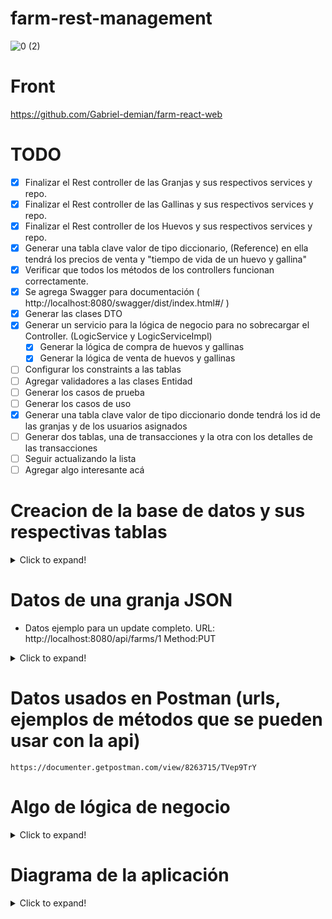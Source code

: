 # farm-rest-management
 
![0 (2)](https://user-images.githubusercontent.com/57782295/99152996-47f96f80-2684-11eb-9b39-844c60a01033.jpg)

# Front

https://github.com/Gabriel-demian/farm-react-web 

# TODO
- [x] Finalizar el Rest controller de las Granjas y sus respectivos services y repo. 
- [x] Finalizar el Rest controller de las Gallinas y sus respectivos services y repo.
- [x] Finalizar el Rest controller de los Huevos y sus respectivos services y repo.
- [x] Generar una tabla clave valor de tipo diccionario, (Reference) en ella tendrá los precios de venta y "tiempo de vida de un huevo y gallina"
- [x] Verificar que todos los métodos de los controllers funcionan correctamente. 
- [x] Se agrega Swagger para documentación ( http://localhost:8080/swagger/dist/index.html#/ )
- [x] Generar las clases DTO
- [x] Generar un servicio para la lógica de negocio para no sobrecargar el Controller. (LogicService y LogicServiceImpl)
     - [x] Generar la lógica de compra de huevos y gallinas
     - [x] Generar la lógica de venta de huevos y gallinas
- [ ] Configurar los constraints a las tablas
- [ ] Agregar validadores a las clases Entidad
- [ ] Generar los casos de prueba
- [ ] Generar los casos de uso
- [x] Generar una tabla clave valor de tipo diccionario donde tendrá los id de las granjas y de los usuarios asignados
- [ ] Generar dos tablas, una de transacciones y la otra con los detalles de las transacciones
- [ ] Seguir actualizando la lista
- [ ] Agregar algo interesante acá

# Creacion de la base de datos y sus respectivas tablas
<details>
  <summary>Click to expand!</summary>
 
 ```
   CREATE SCHEMA `farm-management` ;

   SET GLOBAL time_zone = '-3:00';

   CREATE TABLE `farm-management`.`farm` (
     `farm_id` INT NOT NULL AUTO_INCREMENT,
     `farm_name` VARCHAR(45) NOT NULL,
     `chicken_bought` INT NULL,
     `chicken_sold` INT NULL,
     `egg_bought` INT NULL,
     `egg_sold` INT NULL,
     `income` DOUBLE NULL,
     `expenses` DOUBLE NULL,
     PRIMARY KEY (`farm_id`),
     UNIQUE INDEX `farm_id_UNIQUE` (`farm_id` ASC) VISIBLE,
     UNIQUE INDEX `farm_name_UNIQUE` (`farm_name` ASC) VISIBLE);

   CREATE TABLE `farm-management`.`chicken` (
     `chicken_id` INT NOT NULL AUTO_INCREMENT,
     `farm_id` INT NOT NULL,
     `birth_date` DATE NULL,
     `expiration_date` DATE NULL,
     PRIMARY KEY (`chicken_id`));

   CREATE TABLE `farm-management`.`egg` (
     `egg_id` INT NOT NULL AUTO_INCREMENT,
     `farm_id` INT NOT NULL,
     `birth_date` DATE NULL,
     `expiration_date` DATE NULL,
     PRIMARY KEY (`egg_id`));

   CREATE TABLE `farm-management`.`reference` (
     `key` VARCHAR(45) NOT NULL,
     `value` VARCHAR(45) NULL);
     
     ---------------------------------------------------------
   ALTER TABLE `farm-management`.`egg` 
     ADD INDEX `farm_id_idx` (`farm_id` ASC) VISIBLE;
     ;
     ALTER TABLE `farm-management`.`egg` 
     ADD CONSTRAINT `farm_id`
       FOREIGN KEY (`farm_id`)
       REFERENCES `farm-management`.`farm` (`farm_id`)
       ON DELETE CASCADE
       ON UPDATE NO ACTION;
     
     
     
   ALTER TABLE `farm-management`.`chicken` 
     ADD INDEX `farm_id_idx` (`farm_id` ASC) VISIBLE;
     ;
     ALTER TABLE `farm-management`.`chicken` 
     ADD CONSTRAINT `farm_id`
       FOREIGN KEY (`farm_id`)
       REFERENCES `farm-management`.`farm` (`farm_id`)
       ON DELETE CASCADE
       ON UPDATE NO ACTION;

     
  ```
     
</details>

# Datos de una granja JSON

- Datos ejemplo para un update completo. URL: http://localhost:8080/api/farms/1 Method:PUT
<details>
  <summary>Click to expand!</summary>

```
{
  "id": 1,
  "farmName": "Test  Farm!",
  "chickenBought": 80,
  "chickenSold": 10,
  "eggBought": 0,
  "eggSold": 24,
  "income": 350,
  "expenses": 100,
  "eggs": [
    {
      "id": 1,
      "farm": null,
      "birthDate": "2020-11-30T00:00:00",
      "expirationDate": "2020-11-30T00:00:00"
    },
    {
      "id": 3,
      "farm": null,
      "birthDate": "2020-11-29T00:00:00",
      "expirationDate": "2020-12-29T00:00:00"
    },
    {
      "id": 6,
      "farm": null,
      "birthDate": "2020-11-30T00:00:00",
      "expirationDate": "2020-12-30T00:00:00"
    },
    {
      "id": 9,
      "farm": null,
      "birthDate": "2020-11-22T00:00:00",
      "expirationDate": "2020-11-22T00:00:00"
    }
  ],
  "chickens": [
    {
      "id": 1,
      "farm": null,
      "birthDate": "2020-11-22T00:00:00",
      "expirationDate": "2021-11-22T00:00:00"
    },
    {
      "id": 2,
      "farm": null,
      "birthDate": "2020-11-22T00:00:00",
      "expirationDate": "2020-11-22T00:00:00"
    },
    {
      "id": 3,
      "farm": null,
      "birthDate": "2020-11-22T00:00:00",
      "expirationDate": "2020-11-22T00:00:00"
    }
  ]
}
```

</details>

# Datos usados en Postman (urls, ejemplos de métodos que se pueden usar con la api)

```
https://documenter.getpostman.com/view/8263715/TVep9TrY
```

# Algo de lógica de negocio
<details>
  <summary>Click to expand!</summary>
 
```
 # Logica Compra/venta
 Ej: Gallinas
 La granja puede vender una gallina, la cual se debe seleccionar de una lista de gallinas disponibles. 
 Se deberá incremetar el valor de "incomes" en la granja y borrar de la tabla de gallinas los ID 
 de gallinas seleccionadas. 
 En caso de comprar se agregará el valor de compra a "expenses" y agregar las X gallinas con sus respectivos IDs
```
 
```
# Lógica Crecimiento
La gallina una vez pasados X días se considerará como fallecida y se eliminará de la tabla de gallinas. 
Se agregará el valor de venta de cada gallina a "expenses" para impactar el dinero perdido por la "no venta"

Los huevos una vez transcurridos los 21 días sin ser vendidos se deberá agregar a la tabla de gallinas 
y eliminar el ID del respectivo huevo.
```

```
# Usuarios
 Cada granja tendrá asignado un máximo de 2 usuarios. al realizar una transacción (compra o venta) desde la granja 
 el usuario que la realizó deberá quedar registrado en la tabla de Transaccion_details.

 Se tendrá la tabla farmUsers donde quedará registrado que farmId tiene asignado cada usuario.
 Los usuarios serán validados y almacenados en firebase.
 (falta crear definir la validación del backend contra firebase)
```
 
</details>

# Diagrama de la aplicación
<details>
 <summary>Click to expand!</summary>
 
![lógica](https://user-images.githubusercontent.com/57782295/99194573-f83ba680-275e-11eb-9434-7d65ec95d652.jpg)

![tenor](https://user-images.githubusercontent.com/57782295/99194585-0c7fa380-275f-11eb-8d6e-6d40d37d7bb6.gif)

 </details>
